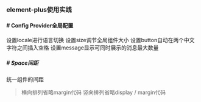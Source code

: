 ### element-plus使用实践

#### # Config Provider全局配置
设置locale进行语言切换
设置size调节全局组件大小
设置button自动在两个中文字符之间插入空格
设置message显示可同时展示的消息最大数量

##### # Space间距
统一组件的间距
> 横向排列省略margin代码
> 竖向排列省略display / margin代码